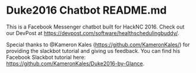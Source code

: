 # Duke2016 Chatbot README.md

This is a Facebook Messenger chatbot built for HackNC 2016. Check out our DevPost at https://devpost.com/software/healthschedulingbuddy/.

Special thanks to @Kameron Kales (https://github.com/KameronKales/) for providing the slackbot tutorial and giving us feedback. You can find his Facebook Slackbot tutorial here: https://github.com/KameronKales/Duke2016-by-Glance.
